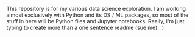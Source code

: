 This repository is for my various data science exploration. I am working almost exclusively with Python and its DS / ML packages, so most of the stuff in here will be Python files and Jupyter notebooks. Really, I'm just typing to create more than a one sentence readme (sue me). :)
